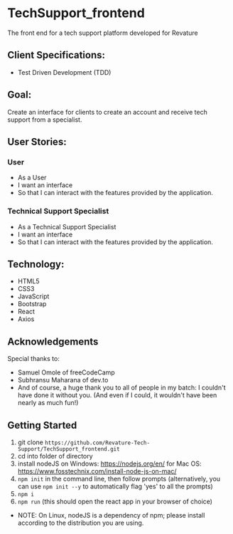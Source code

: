 # TechSupport_frontend
The front end for a tech support platform developed for Revature


## Client Specifications:
- Test Driven Development (TDD)


## Goal:
Create an interface for clients to create an account and receive tech support from a specialist.


## User Stories:
### User
- As a User
- I want an interface
- So that I can interact with the features provided by the application.

### Technical Support Specialist
- As a Technical Support Specialist
- I want an interface
- So that I can interact with the features provided by the application.


## Technology:
- HTML5
- CSS3
- JavaScript
- Bootstrap
- React 
- Axios

## Acknowledgements
Special thanks to:
- Samuel Omole of freeCodeCamp
- Subhransu Maharana of dev.to
- And of course, a huge thank you to all of people in my batch:
I couldn't have done it without you.
(And even if I could, it wouldn't have been nearly as much fun!)

## Getting Started
1) git clone ```https://github.com/Revature-Tech-Support/TechSupport_frontend.git```
2) cd into folder of directory
3) install nodeJS on Windows: https://nodejs.org/en/
    for Mac OS: https://www.fosstechnix.com/install-node-js-on-mac/
4) ```npm init``` in the command line, then follow prompts (alternatively, you can use ```npm init --y``` to automatically flag 'yes' to all the prompts)
5) ```npm i``` 
6) ```npm run``` (this should open the react app in your browser of choice)
* NOTE: On Linux, nodeJS is a dependency of npm; please install according to the distribution you are using.
